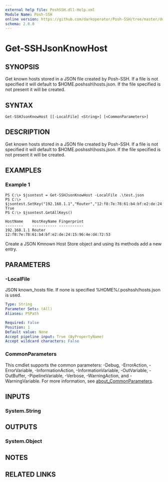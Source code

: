 ```yaml
---
external help file: PoshSSH.dll-Help.xml
Module Name: Posh-SSH
online version: https://github.com/darkoperator/Posh-SSH/tree/master/docs
schema: 2.0.0
---
```


# Get-SSHJsonKnowHost

## SYNOPSIS
Get known hosts stored in a JSON file created by Posh-SSH.
If a file is not specified it will default to $HOME\.poshssh\hosts.json.
If the file specified is not present it will be created.

## SYNTAX

```
Get-SSHJsonKnowHost [[-LocalFile] <String>] [<CommonParameters>]
```

## DESCRIPTION
Get known hosts stored in a JSON file created by Posh-SSH.
If a file is not specified it will default to $HOME\.poshssh\hosts.json.
If the file specified is not present it will be created.

## EXAMPLES

### Example 1
```
PS C:\> $jsontest = Get-SSHJsonKnowHost -LocalFile .\test.json
PS C:\> $jsontest.SetKey("192.168.1.1","Router","12:f8:7e:78:61:b4:bf:e2:de:24:15:96:4e:d4:72:53")
True
PS C:\> $jsontest.GetAllKeys()

HostName    HostKeyName Fingerprint
--------    ----------- -----------
192.168.1.1 Router      12:f8:7e:78:61:b4:bf:e2:de:24:15:96:4e:d4:72:53
```

Create a JSON Kmnown Host Store object and using its methods add a new entry.

## PARAMETERS

### -LocalFile
JSON known_hosts file.
If none is specified %HOME%/.poshssh/hosts.json is used.

```yaml
Type: String
Parameter Sets: (All)
Aliases: PSPath

Required: False
Position: 1
Default value: None
Accept pipeline input: True (ByPropertyName)
Accept wildcard characters: False
```

### CommonParameters
This cmdlet supports the common parameters: -Debug, -ErrorAction, -ErrorVariable, -InformationAction, -InformationVariable, -OutVariable, -OutBuffer, -PipelineVariable, -Verbose, -WarningAction, and -WarningVariable. For more information, see [about_CommonParameters](http://go.microsoft.com/fwlink/?LinkID=113216).

## INPUTS

### System.String
## OUTPUTS

### System.Object
## NOTES

## RELATED LINKS
